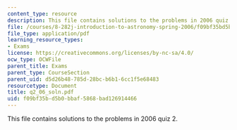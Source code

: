```yaml
---
content_type: resource
description: This file contains solutions to the problems in 2006 quiz 2.
file: /courses/8-282j-introduction-to-astronomy-spring-2006/f09bf35bd5b0bbaf5868bad126914466_q2_06_soln.pdf
file_type: application/pdf
learning_resource_types:
- Exams
license: https://creativecommons.org/licenses/by-nc-sa/4.0/
ocw_type: OCWFile
parent_title: Exams
parent_type: CourseSection
parent_uid: d5d26b48-785d-28bc-b6b1-6cc1f5e68483
resourcetype: Document
title: q2_06_soln.pdf
uid: f09bf35b-d5b0-bbaf-5868-bad126914466
---
```

This file contains solutions to the problems in 2006 quiz 2.